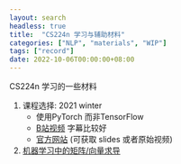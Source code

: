 ```yaml
---
layout: search
headless: true
title:  "CS224n 学习与辅助材料"
categories: ["NLP", "materials", "WIP"]
tags: ["record"]
date: 2022-10-06T00:00:00+08:00
---
```


CS224n 学习的一些材料
1. 课程选择: 2021 winter
    - 使用PyTorch 而非TensorFlow
    - [B站视频][bilibili-cs224n] 字幕比较好
    - [官方网站][official] (可获取 slides 或者原始视频)
2. [机器学习中的矩阵/向量求导][matrix]

[matrix]: https://daiwk.github.io/assets/matrix+vector+derivatives+for+machine+learning.pdf
[bilibili-cs224n]: https://www.bilibili.com/video/BV1Nf4y1K7kU/
[official]: https://web.stanford.edu/class/archive/cs/cs224n/cs224n.1214/